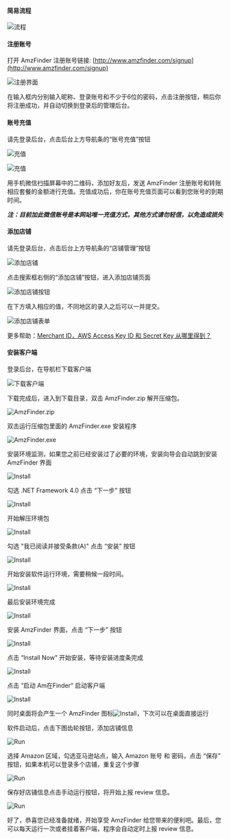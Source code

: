 #### 简易流程

![流程](img/start.png)

#### 注册账号

打开 AmzFinder 注册账号链接: [http://www.amzfinder.com/signup](http://www.amzfinder.com/signup)

![注册界面](img/siginup.png)

在输入框内分别输入昵称、登录账号和不少于6位的密码，点击注册按钮，稍后你将注册成功，并自动切换到登录后的管理后台。

#### 账号充值

请先登录后台，点击后台上方导航条的“账号充值”按钮

![充值](img/recharge.png)

![充值](img/recharge_qrcode.png)

用手机微信扫描屏幕中的二维码，添加好友后，发送 AmzFinder 注册账号和转账相应套餐的金额进行充值。充值成功后，你在账号充值页面可以看到您账号的到期时间。

***注：目前加此微信账号是本网站唯一充值方式，其他方式请勿轻信，以免造成损失***

#### 添加店铺

请先登录后台，点击后台上方导航条的“店铺管理”按钮

![添加店铺](img/store.png)

点击搜索框右侧的“添加店铺”按钮，进入添加店铺页面

![添加店铺按钮](img/create_store_btn.png)

在下方填入相应的值，不同地区的录入之后可以一并提交。

![添加店铺表单](img/creat_store_form.png)

更多帮助：[Merchant ID，AWS Access Key ID 和 Secret Key 从哪里得到？](other.md#merchant-idaws-access-key-id-secret-key)

#### 安装客户端

登录后台，在导航栏下载客户端

![下载客户端](img/download.png)

下载完成后，进入到下载目录，双击 AmzFinder.zip 解开压缩包。

![AmzFinder.zip](img/download1.png)

双击运行压缩包里面的 AmzFinder.exe 安装程序

![AmzFinder.exe](img/download2.png)

安装环境监测，如果您之前已经安装过了必要的环境，安装向导会自动跳到安装 AmzFinder 界面

![Install](img/install1.png)

勾选 .NET Framework 4.0 点击 “下一步” 按钮

![Install](img/install2.png)

开始解压环境包

![Install](img/install3.png)

勾选 "我已阅读并接受条款(A)" 点击 “安装” 按钮

![Install](img/install4.png)

开始安装软件运行环境，需要稍候一段时间。

![Install](img/install5.png)

最后安装环境完成

![Install](img/install6.png)

安装 AmzFinder 界面，点击 “下一步” 按钮

![Install](img/install7.png)

点击 “Install Now" 开始安装，等待安装进度条完成

![Install](img/install9.png)

点击 “启动 Am在Finder” 启动客户端

![Install](img/install10.png)

同时桌面将会产生一个 AmzFinder 图标![Install](img/soft_icon.png)，下次可以在桌面直接运行

软件启动后，点击下图齿轮按钮，添加店铺信息

![Run](img/run1.png)

选择 Amazon 区域，勾选亚马逊站点，输入 Amazon 账号 和 密码，点击 “保存” 按钮，如果本机可以登录多个店铺，重复这个步骤

![Run](img/run2.png)

保存好店铺信息点击手动运行按钮，将开始上报 review 信息。

![Run](img/run3.png)

好了，恭喜您已经准备就绪，开始享受 AmzFinder 给您带来的便利吧。最后，您可以每天运行一次或者挂着客户端，程序会自动定时上报 review 信息。


